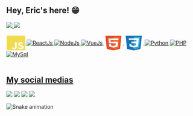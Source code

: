 ## Hey, Eric's here! 😁

 <div>
   <a href="https://github.com/ericfts">
   <img height="180em" src="https://github-readme-stats.vercel.app/api?username=ericfts&show_icons=true&theme=nightowl&include_all_commits=true&count_private=true"/>
   <img height="180em" src="https://github-readme-stats.vercel.app/api/top-langs/?username=ericfts&layout=compact&langs_count=6&theme=nightowl"/>
<br>
</div>
<div style="display: inline_block"><br>
  <img align="center" alt="Js" height="40" width="50" src="https://raw.githubusercontent.com/devicons/devicon/master/icons/javascript/javascript-plain.svg">
  <img align="center" alt="ReactJs" height="40" width="50" src="https://cdn.jsdelivr.net/gh/devicons/devicon/icons/react/react-original-wordmark.svg">
  <img align="center" alt="NodeJs" height="40" width="50" src="https://cdn.jsdelivr.net/gh/devicons/devicon/icons/nodejs/nodejs-plain.svg">
  <img align="center" alt="VueJs" height="40" width="50" src="https://cdn.jsdelivr.net/gh/devicons/devicon/icons/vuejs/vuejs-original-wordmark.svg">
  <img align="center" alt="HTML" height="40" width="50" src="https://raw.githubusercontent.com/devicons/devicon/master/icons/html5/html5-original.svg">
  <img align="center" alt="CSS" height="40" width="50" src="https://raw.githubusercontent.com/devicons/devicon/master/icons/css3/css3-original.svg">
  <img align="center" alt="Python" height="40" width="50" src="https://cdn.jsdelivr.net/gh/devicons/devicon/icons/python/python-original-wordmark.svg">
  <img align="center" alt="PHP" height="40" width="50" src="https://cdn.jsdelivr.net/gh/devicons/devicon/icons/php/php-original.svg">
  <img align="center" alt="MySql" height="40" width="50" src="https://cdn.jsdelivr.net/gh/devicons/devicon/icons/mysql/mysql-original.svg">
</div>
 
 <br>
 
## My social medias
 
<div> 
 
  <a href="https://instagram.com/ericfts_" target="_blank"><img src="https://img.shields.io/badge/-Instagram-white?style=for-the-badge&logo=instagram&logoColor=brown" target="_blank"></a>
 <a href="https://twitter.com/ericfts_" target="_blank"><img src="https://img.shields.io/badge/Twitter-white?style=for-the-badge&logo=twitter&logoColor=blue" target="_blank"></a> 
  <a href = "mailto:ericftsdev@gmail.com"><img src="https://img.shields.io/badge/-Gmail-white?style=for-the-badge&logo=gmail&logoColor=red" target="_blank"></a>
  <a href="https://www.linkedin.com/in/ericfts" target="_blank"><img src="https://img.shields.io/badge/-LinkedIn-white?style=for-the-badge&logo=linkedin&logoColor=blue" target="_blank"></a> 
 
  ![Snake animation](https://github.com/devemdobro/devemdobro/blob/output/github-contribution-grid-snake.svg)

</div>
